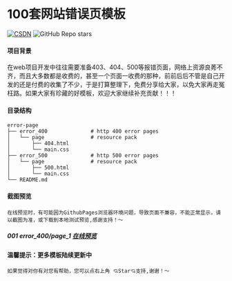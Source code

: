 # 100套网站错误页模板


<a href="https://blog.csdn.net/file_data/article/details/99640009?spm=1001.2014.3001.5502"><img src="https://img.shields.io/badge/CSDN-DreamCorders-orange" alt="CSDN"></a>
<img alt="GitHub Repo stars" src="https://img.shields.io/github/stars/cloudResource/error-page">



#### 项目背景


在web项目开发中往往需要准备403、404、500等报错页面，网络上资源良莠不齐，而且大多数都是收费的，甚至一个页面一收费的那种，前前后后不管是自己开发的还是付费的收集了不少，于是打算整理下，免费分享给大家，以免大家再走冤枉路。如果大家有珍藏的好模板，欢迎大家继续补充贡献！！！


#### 目录结构

```
error-page  
├── error_400              # http 400 error pages
│   └── page               # resource pack
│       ├── 404.html       
│       └── main.css       
├── error_500              # http 500 error pages
│   └── page               # resource pack
│       ├── 500.html         
│       └── main.css       
└── README.md  
```

#### 截图预览
```
在线预览时，有可能因为GithubPages浏览器环境问题，导致页面不兼容，不能正常显示，请以截图为准，或下载到本地测试预览,感谢支持！～
```
##### 001 error_400/page_1 [在线预览](https://cloudresource.github.io/error-page/error_400/page_1/404.html)

#### 温馨提示：更多模板陆续更新中

```
如果觉得对你有对您有帮助，您可以点右上角 💘Star💘支持,谢谢！～
```

